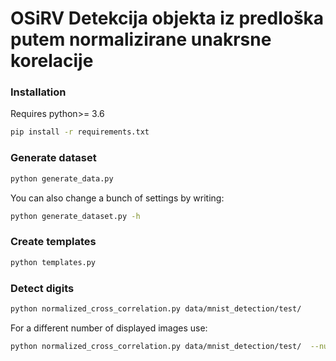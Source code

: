 # OSiRV Detekcija objekta iz predloška putem normalizirane unakrsne korelacije

### Installation
Requires python>= 3.6
```bash
pip install -r requirements.txt
```

### Generate dataset 
```bash
python generate_data.py
```

You can also change a bunch of settings by writing:
```bash
python generate_dataset.py -h
```
### Create templates
```bash
python templates.py
```

### Detect digits
```bash
python normalized_cross_correlation.py data/mnist_detection/test/ 
```
For a different number of displayed images use:
```bash
python normalized_cross_correlation.py data/mnist_detection/test/  --num_images
```